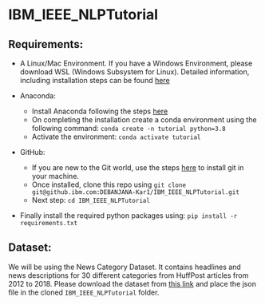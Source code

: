 # IBM_IEEE_NLPTutorial

## Requirements:

+ A Linux/Mac Environment. If you have a Windows Environment, please download WSL (Windows Subsystem for Linux). Detailed information, including installation steps can be found [here](https://docs.microsoft.com/en-us/windows/wsl/)

+ Anaconda: 
  + Install Anaconda following the steps [here](https://docs.anaconda.com/anaconda/install/)
  + On completing the installation create a conda environment using the following command: `conda create -n tutorial python=3.8`
  + Activate the environment: `conda activate tutorial`

+ GitHub: 
  +  If you are new to the Git world, use the steps [here](https://github.com/git-guides/install-git) to install git in your machine. 
  +  Once installed, clone this repo using `git clone git@github.ibm.com:DEBANJANA-Kar1/IBM_IEEE_NLPTutorial.git`
  +  Next step: `cd IBM_IEEE_NLPTutorial`

+ Finally install the required python packages using: `pip install -r requirements.txt`


## Dataset: 

We will be using the News Category Dataset. It contains headlines and news descriptions for 30 different categories from HuffPost articles from 2012 to 2018. Please download the dataset from [this link](https://www.kaggle.com/datasets/rmisra/news-category-dataset) and place the json file in the cloned `IBM_IEEE_NLPTutorial` folder.
